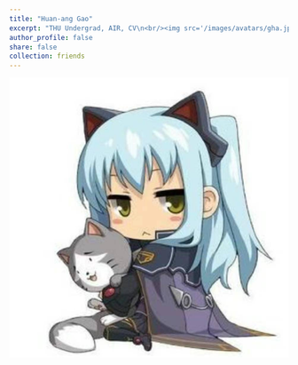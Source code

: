 ```yaml
---
title: "Huan-ang Gao"
excerpt: "THU Undergrad, AIR, CV\n<br/><img src='/images/avatars/gha.jpg' style='height: 24%; width: 18%; object-fit: contain' alt='Avatar' class='avatar'/>"
author_profile: false
share: false
collection: friends
---
```


<img src="/images/avatars/gha.jpg" alt="Avatar" class="avatar"/>